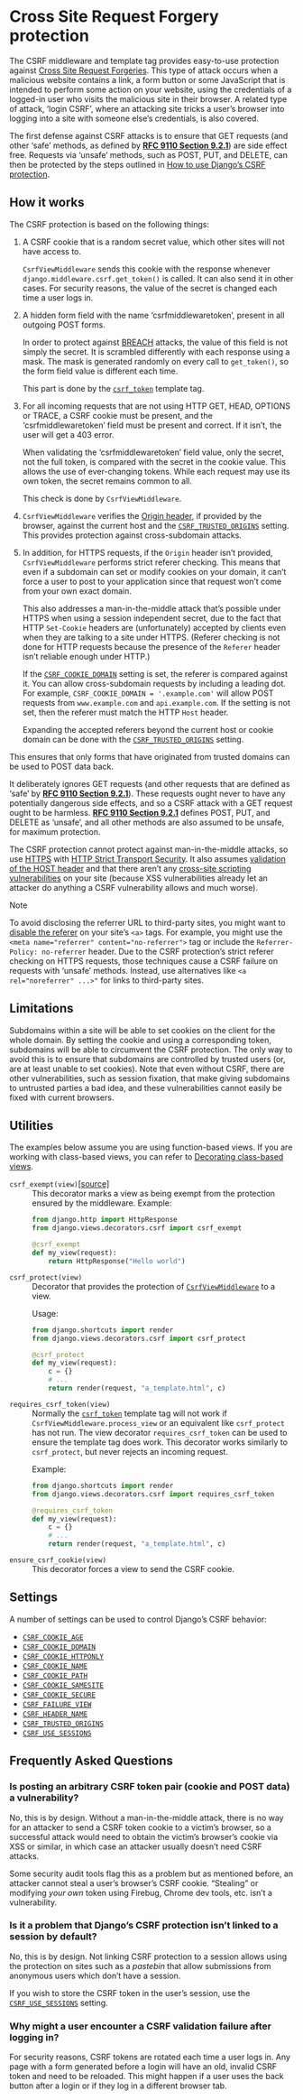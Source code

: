 <span id="s-module-django.middleware.csrf"></span>
<span id="s-cross-site-request-forgery-protection"></span><span id="module-django.middleware.csrf"></span>

# Cross Site Request Forgery protection

The CSRF middleware and template tag provides easy-to-use protection against [Cross Site Request Forgeries](https://owasp.org/www-community/attacks/csrf#overview). This type of attack occurs when a malicious website contains a link, a form button or some JavaScript that is intended to perform some action on your website, using the credentials of a logged-in user who visits the malicious site in their browser. A related type of attack, ‘login CSRF’, where an attacking site tricks a user’s browser into logging into a site with someone else’s credentials, is also covered.

The first defense against CSRF attacks is to ensure that GET requests (and other ‘safe’ methods, as defined by [**RFC 9110 Section 9.2.1**](https://datatracker.ietf.org/doc/html/rfc9110.md#section-9.2.1)) are side effect free. Requests via ‘unsafe’ methods, such as POST, PUT, and DELETE, can then be protected by the steps outlined in [How to use Django’s CSRF protection](../howto/csrf.md#using-csrf).

<span id="s-how-it-works"></span>
<span id="s-how-csrf-works"></span><span id="how-csrf-works"></span>

## How it works

The CSRF protection is based on the following things:

1. A CSRF cookie that is a random secret value, which other sites will not have access to.

   `CsrfViewMiddleware` sends this cookie with the response whenever `django.middleware.csrf.get_token()` is called. It can also send it in other cases. For security reasons, the value of the secret is changed each time a user logs in.
2. A hidden form field with the name ‘csrfmiddlewaretoken’, present in all outgoing POST forms.

   In order to protect against [BREACH](https://www.breachattack.com/) attacks, the value of this field is not simply the secret. It is scrambled differently with each response using a mask. The mask is generated randomly on every call to `get_token()`, so the form field value is different each time.

   This part is done by the [`csrf_token`](templates/builtins.md#std-templatetag-csrf_token) template tag.
3. For all incoming requests that are not using HTTP GET, HEAD, OPTIONS or TRACE, a CSRF cookie must be present, and the ‘csrfmiddlewaretoken’ field must be present and correct. If it isn’t, the user will get a 403 error.

   When validating the ‘csrfmiddlewaretoken’ field value, only the secret, not the full token, is compared with the secret in the cookie value. This allows the use of ever-changing tokens. While each request may use its own token, the secret remains common to all.

   This check is done by `CsrfViewMiddleware`.
4. `CsrfViewMiddleware` verifies the [Origin header](https://developer.mozilla.org/en-US/docs/Web/HTTP/Headers/Origin), if provided by the browser, against the current host and the [`CSRF_TRUSTED_ORIGINS`](settings.md#std-setting-CSRF_TRUSTED_ORIGINS) setting. This provides protection against cross-subdomain attacks.
5. In addition, for HTTPS requests, if the `Origin` header isn’t provided, `CsrfViewMiddleware` performs strict referer checking. This means that even if a subdomain can set or modify cookies on your domain, it can’t force a user to post to your application since that request won’t come from your own exact domain.

   This also addresses a man-in-the-middle attack that’s possible under HTTPS when using a session independent secret, due to the fact that HTTP `Set-Cookie` headers are (unfortunately) accepted by clients even when they are talking to a site under HTTPS. (Referer checking is not done for HTTP requests because the presence of the `Referer` header isn’t reliable enough under HTTP.)

   If the [`CSRF_COOKIE_DOMAIN`](settings.md#std-setting-CSRF_COOKIE_DOMAIN) setting is set, the referer is compared against it. You can allow cross-subdomain requests by including a leading dot. For example, `CSRF_COOKIE_DOMAIN = '.example.com'` will allow POST requests from `www.example.com` and `api.example.com`. If the setting is not set, then the referer must match the HTTP `Host` header.

   Expanding the accepted referers beyond the current host or cookie domain can be done with the [`CSRF_TRUSTED_ORIGINS`](settings.md#std-setting-CSRF_TRUSTED_ORIGINS) setting.

This ensures that only forms that have originated from trusted domains can be used to POST data back.

It deliberately ignores GET requests (and other requests that are defined as ‘safe’ by [**RFC 9110 Section 9.2.1**](https://datatracker.ietf.org/doc/html/rfc9110.md#section-9.2.1)). These requests ought never to have any potentially dangerous side effects, and so a CSRF attack with a GET request ought to be harmless. [**RFC 9110 Section 9.2.1**](https://datatracker.ietf.org/doc/html/rfc9110.md#section-9.2.1) defines POST, PUT, and DELETE as ‘unsafe’, and all other methods are also assumed to be unsafe, for maximum protection.

The CSRF protection cannot protect against man-in-the-middle attacks, so use [HTTPS](../topics/security.md#security-recommendation-ssl) with [HTTP Strict Transport Security](middleware.md#http-strict-transport-security). It also assumes [validation of the HOST header](../topics/security.md#host-headers-virtual-hosting) and that there aren’t any [cross-site scripting vulnerabilities](../topics/security.md#cross-site-scripting) on your site (because XSS vulnerabilities already let an attacker do anything a CSRF vulnerability allows and much worse).

> [!NOTE]
>
> To avoid disclosing the referrer URL to third-party sites, you might want to [disable the referer](https://www.w3.org/TR/referrer-policy/#referrer-policy-delivery) on your site’s `<a>` tags. For example, you might use the `<meta name="referrer" content="no-referrer">` tag or include the `Referrer-Policy: no-referrer` header. Due to the CSRF protection’s strict referer checking on HTTPS requests, those techniques cause a CSRF failure on requests with ‘unsafe’ methods. Instead, use alternatives like `<a rel="noreferrer" ...>"` for links to third-party sites.

<span id="s-limitations"></span>
<span id="s-csrf-limitations"></span><span id="csrf-limitations"></span>

## Limitations

Subdomains within a site will be able to set cookies on the client for the whole domain. By setting the cookie and using a corresponding token, subdomains will be able to circumvent the CSRF protection. The only way to avoid this is to ensure that subdomains are controlled by trusted users (or, are at least unable to set cookies). Note that even without CSRF, there are other vulnerabilities, such as session fixation, that make giving subdomains to untrusted parties a bad idea, and these vulnerabilities cannot easily be fixed with current browsers.

<span id="s-module-django.views.decorators.csrf"></span>
<span id="s-utilities"></span><span id="module-django.views.decorators.csrf"></span>

## Utilities

The examples below assume you are using function-based views. If you are working with class-based views, you can refer to [Decorating class-based views](../topics/class-based-views/intro.md#id1).

<dl>
<dt id="django.views.decorators.csrf.csrf_exempt"><code>csrf_exempt(view)</code><a href="https://github.com/django/django/blob/stable/5.2.x/django/views/decorators/csrf.py#L51">[source]</a></dt>
<dd>
This decorator marks a view as being exempt from the protection ensured by the middleware. Example:

```python
from django.http import HttpResponse
from django.views.decorators.csrf import csrf_exempt

@csrf_exempt
def my_view(request):
    return HttpResponse("Hello world")
```
</dd>
</dl>

<dl>
<dt id="django.views.decorators.csrf.csrf_protect"><code>csrf_protect(view)</code></dt>
<dd>
Decorator that provides the protection of <a href="middleware.md#django.middleware.csrf.CsrfViewMiddleware"><code>CsrfViewMiddleware</code></a> to a view.

Usage:

```python
from django.shortcuts import render
from django.views.decorators.csrf import csrf_protect

@csrf_protect
def my_view(request):
    c = {}
    # ...
    return render(request, "a_template.html", c)
```
</dd>
</dl>

<dl>
<dt id="django.views.decorators.csrf.requires_csrf_token"><code>requires_csrf_token(view)</code></dt>
<dd>
Normally the <a href="templates/builtins.md#std-templatetag-csrf_token"><code>csrf_token</code></a> template tag will not work if <code>CsrfViewMiddleware.process_view</code> or an equivalent like <code>csrf_protect</code> has not run. The view decorator <code>requires_csrf_token</code> can be used to ensure the template tag does work. This decorator works similarly to <code>csrf_protect</code>, but never rejects an incoming request.

Example:

```python
from django.shortcuts import render
from django.views.decorators.csrf import requires_csrf_token

@requires_csrf_token
def my_view(request):
    c = {}
    # ...
    return render(request, "a_template.html", c)
```
</dd>
</dl>

<dl>
<dt id="django.views.decorators.csrf.ensure_csrf_cookie"><code>ensure_csrf_cookie(view)</code></dt>
<dd>
This decorator forces a view to send the CSRF cookie.
</dd>
</dl>

<span id="s-settings"></span>

## Settings

A number of settings can be used to control Django’s CSRF behavior:

- [`CSRF_COOKIE_AGE`](settings.md#std-setting-CSRF_COOKIE_AGE)
- [`CSRF_COOKIE_DOMAIN`](settings.md#std-setting-CSRF_COOKIE_DOMAIN)
- [`CSRF_COOKIE_HTTPONLY`](settings.md#std-setting-CSRF_COOKIE_HTTPONLY)
- [`CSRF_COOKIE_NAME`](settings.md#std-setting-CSRF_COOKIE_NAME)
- [`CSRF_COOKIE_PATH`](settings.md#std-setting-CSRF_COOKIE_PATH)
- [`CSRF_COOKIE_SAMESITE`](settings.md#std-setting-CSRF_COOKIE_SAMESITE)
- [`CSRF_COOKIE_SECURE`](settings.md#std-setting-CSRF_COOKIE_SECURE)
- [`CSRF_FAILURE_VIEW`](settings.md#std-setting-CSRF_FAILURE_VIEW)
- [`CSRF_HEADER_NAME`](settings.md#std-setting-CSRF_HEADER_NAME)
- [`CSRF_TRUSTED_ORIGINS`](settings.md#std-setting-CSRF_TRUSTED_ORIGINS)
- [`CSRF_USE_SESSIONS`](settings.md#std-setting-CSRF_USE_SESSIONS)

<span id="s-frequently-asked-questions"></span>

## Frequently Asked Questions

<span id="s-is-posting-an-arbitrary-csrf-token-pair-cookie-and-post-data-a-vulnerability"></span>

### Is posting an arbitrary CSRF token pair (cookie and POST data) a vulnerability?

No, this is by design. Without a man-in-the-middle attack, there is no way for an attacker to send a CSRF token cookie to a victim’s browser, so a successful attack would need to obtain the victim’s browser’s cookie via XSS or similar, in which case an attacker usually doesn’t need CSRF attacks.

Some security audit tools flag this as a problem but as mentioned before, an attacker cannot steal a user’s browser’s CSRF cookie. “Stealing” or modifying *your own* token using Firebug, Chrome dev tools, etc. isn’t a vulnerability.

<span id="s-is-it-a-problem-that-django-s-csrf-protection-isn-t-linked-to-a-session-by-default"></span>
<span id="is-it-a-problem-that-django-s-csrf-protection-isn-t-linked-to-a-session-by-default"></span>

### Is it a problem that Django’s CSRF protection isn’t linked to a session by default?

No, this is by design. Not linking CSRF protection to a session allows using the protection on sites such as a *pastebin* that allow submissions from anonymous users which don’t have a session.

If you wish to store the CSRF token in the user’s session, use the [`CSRF_USE_SESSIONS`](settings.md#std-setting-CSRF_USE_SESSIONS) setting.

<span id="s-why-might-a-user-encounter-a-csrf-validation-failure-after-logging-in"></span>

### Why might a user encounter a CSRF validation failure after logging in?

For security reasons, CSRF tokens are rotated each time a user logs in. Any page with a form generated before a login will have an old, invalid CSRF token and need to be reloaded. This might happen if a user uses the back button after a login or if they log in a different browser tab.

